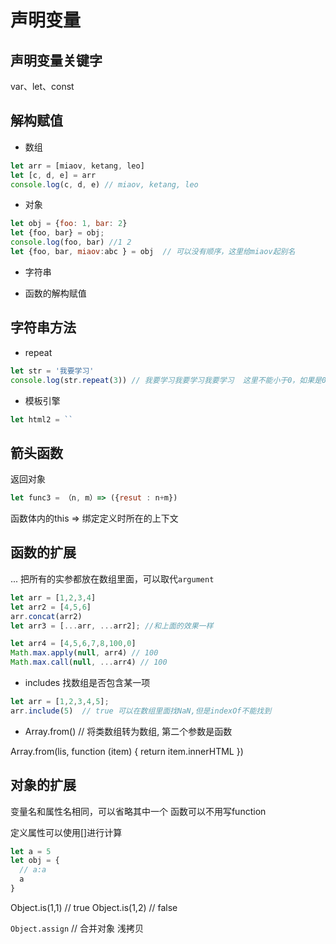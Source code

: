 # 声明变量

## 声明变量关键字

var、let、const

## 解构赋值

* 数组
```js
let arr = [miaov, ketang, leo]
let [c, d, e] = arr
console.log(c, d, e) // miaov, ketang, leo
```
* 对象
```js
let obj = {foo: 1, bar: 2}
let {foo, bar} = obj;
console.log(foo, bar) //1 2
let {foo, bar, miaov:abc } = obj  // 可以没有顺序，这里给miaov起别名
```
* 字符串

* 函数的解构赋值

## 字符串方法

* repeat

```js
let str = '我要学习'
console.log(str.repeat(3)) // 我要学习我要学习我要学习  这里不能小于0，如果是0 就是没有了
```

* 模板引擎

```js
let html2 = ``
```
## 箭头函数

返回对象 
```js
let func3 = （n, m）=> ({resut : n+m})
```

函数体内的this => 绑定定义时所在的上下文

## 函数的扩展

... 把所有的实参都放在数组里面，可以取代`argument`

```js
let arr = [1,2,3,4]
let arr2 = [4,5,6]
arr.concat(arr2)
let arr3 = [...arr, ...arr2]; //和上面的效果一样

let arr4 = [4,5,6,7,8,100,0]
Math.max.apply(null, arr4) // 100
Math.max.call(null, ...arr4) // 100
```

* includes 找数组是否包含某一项
```js
let arr = [1,2,3,4,5];
arr.include(5)  // true 可以在数组里面找NaN,但是indexOf不能找到
```

* Array.from()  // 将类数组转为数组, 第二个参数是函数

Array.from(lis, function (item) {
  return item.innerHTML
})

## 对象的扩展

变量名和属性名相同，可以省略其中一个
函数可以不用写function

定义属性可以使用[]进行计算
```js
let a = 5
let obj = {
  // a:a
  a
}
```

Object.is(1,1)  // true
Object.is(1,2)  // false

`Object.assign`  // 合并对象 浅拷贝